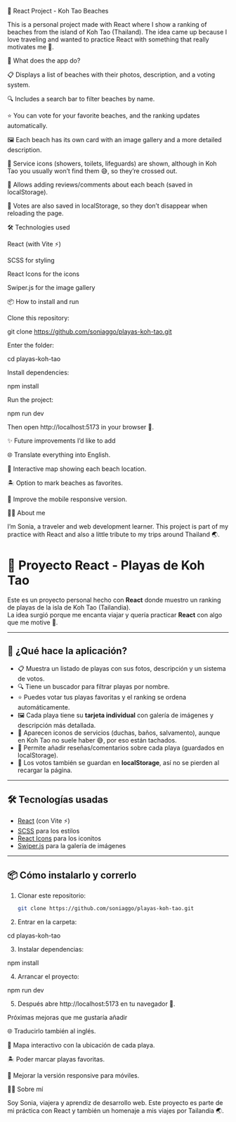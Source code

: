 🌴 React Project - Koh Tao Beaches

This is a personal project made with React where I show a ranking of beaches from the island of Koh Tao (Thailand).
The idea came up because I love traveling and wanted to practice React with something that really motivates me 💙.

🚀 What does the app do?

📋 Displays a list of beaches with their photos, description, and a voting system.

🔍 Includes a search bar to filter beaches by name.

⭐ You can vote for your favorite beaches, and the ranking updates automatically.

🖼️ Each beach has its own card with an image gallery and a more detailed description.

🛑 Service icons (showers, toilets, lifeguards) are shown, although in Koh Tao you usually won’t find them 😅, so they’re crossed out.

📝 Allows adding reviews/comments about each beach (saved in localStorage).

💾 Votes are also saved in localStorage, so they don’t disappear when reloading the page.

🛠️ Technologies used

React
 (with Vite ⚡)

SCSS
 for styling

React Icons
 for the icons

Swiper.js
 for the image gallery

📦 How to install and run

Clone this repository:

git clone https://github.com/soniaggo/playas-koh-tao.git


Enter the folder:

cd playas-koh-tao


Install dependencies:

npm install


Run the project:

npm run dev


Then open http://localhost:5173
 in your browser 🚀.

✨ Future improvements I’d like to add

🌐 Translate everything into English.

📍 Interactive map showing each beach location.

🏝️ Option to mark beaches as favorites.

📱 Improve the mobile responsive version.

👩‍💻 About me

I’m Sonia, a traveler and web development learner.
This project is part of my practice with React and also a little tribute to my trips around Thailand 🌏.





# 🌴 Proyecto React - Playas de Koh Tao

Este es un proyecto personal hecho con **React** donde muestro un ranking de playas de la isla de Koh Tao (Tailandia).  
La idea surgió porque me encanta viajar y quería practicar **React** con algo que me motive 💙.

---

## 🚀 ¿Qué hace la aplicación?

- 📋 Muestra un listado de playas con sus fotos, descripción y un sistema de votos.  
- 🔍 Tiene un buscador para filtrar playas por nombre.  
- ⭐ Puedes votar tus playas favoritas y el ranking se ordena automáticamente.  
- 🖼️ Cada playa tiene su **tarjeta individual** con galería de imágenes y descripción más detallada.  
- 🛑 Aparecen iconos de servicios (duchas, baños, salvamento), aunque en Koh Tao no suele haber 😅, por eso están tachados.  
- 📝 Permite añadir reseñas/comentarios sobre cada playa (guardados en localStorage).  
- 💾 Los votos también se guardan en **localStorage**, así no se pierden al recargar la página.  

---

## 🛠️ Tecnologías usadas

- [React](https://react.dev/) (con Vite ⚡)  
- [SCSS](https://sass-lang.com/) para los estilos  
- [React Icons](https://react-icons.github.io/react-icons/) para los iconitos  
- [Swiper.js](https://swiperjs.com/react) para la galería de imágenes  

---

## 📦 Cómo instalarlo y correrlo

1. Clonar este repositorio:
   ```bash
   git clone https://github.com/soniaggo/playas-koh-tao.git
2. Entrar en la carpeta:

cd playas-koh-tao


3. Instalar dependencias:

npm install


4. Arrancar el proyecto:

npm run dev


5. Después abre http://localhost:5173
 en tu navegador 🚀.



Próximas mejoras que me gustaría añadir

🌐 Traducirlo también al inglés.

📍 Mapa interactivo con la ubicación de cada playa.

🏝️ Poder marcar playas favoritas.

📱 Mejorar la versión responsive para móviles.

👩‍💻 Sobre mí

Soy Sonia, viajera y aprendiz de desarrollo web.
Este proyecto es parte de mi práctica con React y también un homenaje a mis viajes por Tailandia 🌏.
